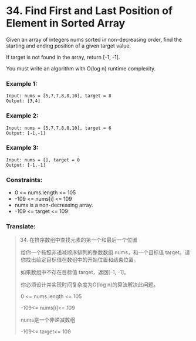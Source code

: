 # 34. Find First and Last Position of Element in Sorted Array

Given an array of integers nums sorted in non-decreasing order, find the starting and ending position of a given target
value.

If target is not found in the array, return [-1, -1].

You must write an algorithm with O(log n) runtime complexity.

### Example 1:

```
Input: nums = [5,7,7,8,8,10], target = 8
Output: [3,4]
```

### Example 2:

```
Input: nums = [5,7,7,8,8,10], target = 6
Output: [-1,-1]
```

### Example 3:

```
Input: nums = [], target = 0
Output: [-1,-1]
```

### Constraints:

* 0 <= nums.length <= 105
* -109 <= nums[i] <= 109
* nums is a non-decreasing array.
* -109 <= target <= 109

### Translate:

> 34. 在排序数组中查找元素的第一个和最后一个位置
>
> 给你一个按照非递减顺序排列的整数数组 nums，和一个目标值 target。请你找出给定目标值在数组中的开始位置和结束位置。
>
> 如果数组中不存在目标值 target，返回[-1, -1]。
>
> 你必须设计并实现时间复杂度为O(log n)的算法解决此问题。
>
> 0 <= nums.length <= 105
>
> -109<= nums[i]<= 109
>
> nums是一个非递减数组
>
> -109<= target<= 109